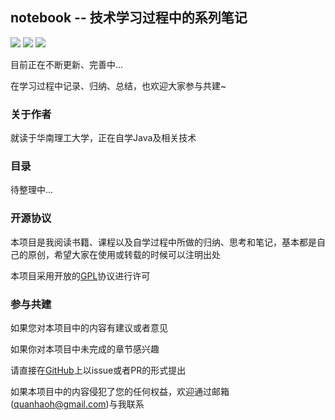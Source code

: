 ## notebook -- 技术学习过程中的系列笔记

![](https://img.shields.io/badge/version-v1.0.0-green.svg) ![](https://img.shields.io/badge/author-hong-yellow.svg) ![](https://img.shields.io/badge/license-GPL-blue.svg)

目前正在不断更新、完善中... 

在学习过程中记录、归纳、总结，也欢迎大家参与共建~

### 关于作者

就读于华南理工大学，正在自学Java及相关技术

### 目录

待整理中...

### 开源协议

本项目是我阅读书籍、课程以及自学过程中所做的归纳、思考和笔记，基本都是自己的原创，希望大家在使用或转载的时候可以注明出处

本项目采用开放的[GPL](https://www.gnu.org/licenses/gpl-3.0.en.html)协议进行许可

### 参与共建

如果您对本项目中的内容有建议或者意见

如果你对本项目中未完成的章节感兴趣

请直接在[GitHub](https://github.com/quanhaoh/notebook)上以issue或者PR的形式提出

如果本项目中的内容侵犯了您的任何权益，欢迎通过邮箱(quanhaoh@gmail.com)与我联系
